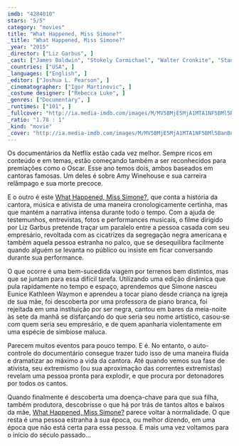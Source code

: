```yaml
---
imdb: "4284010"
stars: "5/5"
category: "movies"
title: "What Happened, Miss Simone?"
_title: "What Happened, Miss Simone?"
_year: "2015"
_director: ["Liz Garbus", ]
_cast: ["James Baldwin", "Stokely Carmichael", "Walter Cronkite", "Stanley Crouch", "Gerrit De Bruin", "Dick Gregory", "Hugh M. Hefner", "Elisabeth Henry-Macari", "Lisa Simone Kelly", ]
_countries: ["USA", ]
_languages: ["English", ]
_editor: ["Joshua L. Pearson", ]
_cinematographer: ["Igor Martinovic", ]
_costume designer: ["Rebecca Luke", ]
_genres: ["Documentary", ]
_runtimes: ["101", ]
_fullcover: "http://ia.media-imdb.com/images/M/MV5BMjE5MjA1MTA1NF5BMl5BanBnXkFtZTgwMzczMjE3NzE@.jpg"
_ratio: "1.78 : 1"
_kind: "movie"
_cover: "http://ia.media-imdb.com/images/M/MV5BMjE5MjA1MTA1NF5BMl5BanBnXkFtZTgwMzczMjE3NzE@._V1._SX95_SY140_.jpg"
---
```

Os documentários da Netflix estão cada vez melhor. Sempre ricos em conteúdo e em temas, estão começando também a ser reconhecidos para premiações como o Oscar. Esse ano temos dois, ambos baseados em cantoras famosas. Um deles é sobre Amy Winehouse e sua carreira relâmpago e sua morte precoce.

E o outro é este [What Happened, Miss Simone?](/what-happened-miss-simone), que conta a história da cantora, música e ativista de uma maneira cronologicamente certinha, mas que mantém a narrativa intensa durante todo o tempo. Com a ajuda de testemunhos, entrevistas, fotos e performances musicais, o filme dirigido por Liz Garbus pretende traçar um paralelo entre a pessoa casada com seu empresário, revoltada com as cicatrizes da segregação negra americana e também aquela pessoa estranha no palco, que se desequilibra facilmente quando alguém se levanta no público ou insiste em ficar conversando durante sua performance.

O que ocorre é uma bem-sucedida viagem por terrenos bem distintos, mas que se juntam para essa difícil tarefa. Utilizando uma edição dinâmica que pula rapidamente no tempo e espaço, aprendemos que Simone nasceu Eunice Kathleen Waymon e aprendeu a tocar piano desde criança na igreja de sua mãe, foi descoberta por uma professora de piano branca, foi rejeitada em uma instituição por ser negra, cantou em bares da meia-noite às sete da manhã se disfarçando do que seria seu nome artístico, casou-se com quem seria seu empresário, e de quem apanharia violentamente em uma espécie de simbiose maluca.

Parecem muitos eventos para pouco tempo. E é. No entanto, o auto-controle do documentário consegue trazer tudo isso de uma maneira fluida e dramatizar ao máximo a vida da cantora. Até quando vemos sua fase de ativista, seu extremismo (ou sua aproximação das correntes extremistas) revelam uma pessoa pronta para explodir, e que procura por detonadores por todos os cantos.

Quando finalmente é descoberta uma doença-chave para que sua filha, também produtora, descobrisse o que há por trás de tantos altos e baixos da mãe, [What Happened, Miss Simone?](/what-happened-miss-simone) parece voltar à normalidade. O que resta é uma pessoa estranha à sua época, ou melhor dizendo, em uma época que não está certa para essa pessoa. E mais uma vez voltamos para o início do século passado...
